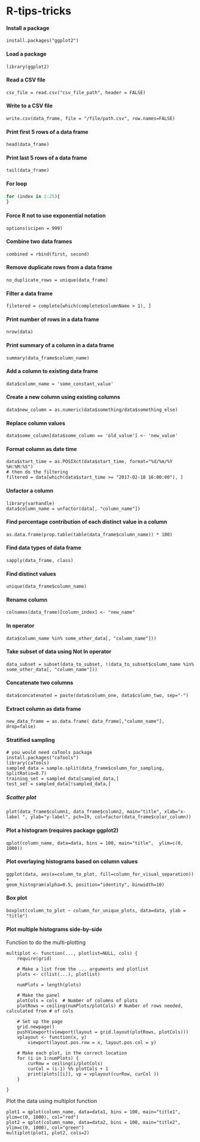 # R-tips-tricks

#### Install a package
`install.packages("ggplot2")`

#### Load a package
`library(ggplot2)`

#### Read a CSV file
`csv_file = read.csv("csv_file_path", header = FALSE)`

#### Write to a CSV file
`write.csv(data_frame, file = "/file/path.csv", row.names=FALSE)`

#### Print first 5 rows of a data frame
`head(data_frame)`

#### Print last 5 rows of a data frame
`tail(data_frame)`

#### For loop
```R
for (index in 1:25){
}
```

#### Force R not to use exponential notation
`options(scipen = 999)`

#### Combine two data frames
`combined = rbind(first, second)`

#### Remove duplicate rows from a data frame
`no_duplicate_rows = unique(data_frame)`

#### Filter a data frame
`filetered = complete[which(complete$columnName > 1), ]`

#### Print number of rows in a data frame
`nrow(data)`

#### Print summary of a column in a data frame
`summary(data_frame$column_name)`

#### Add a column to existing data frame
`data$column_name = 'some_constant_value'`

#### Create a new column using existing columns
`data$new_column = as.numeric(data$something/data$something_else)`

#### Replace column values
`data$some_column[data$some_column == 'old_value'] <- 'new_value'`

#### Format column as date time
```
data$start_time = as.POSIXct(data$start_time, format="%d/%m/%Y %H:%M:%S")
# then do the filtering
filtered = data[which(data$start_time >= "2017-02-18 16:00:00"), ]
```

#### Unfactor a column
```
library(varhandle)
data$column_name = unfactor(data[, "column_name"])
```
#### Find percentage contribution of each distinct value in a column
`as.data.frame(prop.table(table(data_frame$column_name)) * 100)`

#### Find data types of data frame
`sapply(data_frame, class)`

#### Find distinct values
`unique(data_frame$column_name)`

#### Rename column
`colnames(data_frame)[column_index] <- "new_name"`

#### In operator
`data$column_name %in% some_other_data[, "column_name"]))`

#### Take subset of data using Not In operator
```
data_subset = subset(data_to_subset, !(data_to_subset$column_name %in% some_other_data[, "column_name"]))
```

#### Concatenate two columns
`data$concatenated = paste(data$column_one, data$column_two, sep="-")`

#### Extract column as data frame
`new_data_frame = as.data.frame( data_frame[,"column_name"], drop=false)`

#### Stratified sampling
```
# you would need caTools package
install.packages("caTools")
library(caTools)
sampled_data = sample.split(data_frame$column_for_sampling, SplitRatio=0.7)
training_set = sampled_data[sampled_data,]
test_set = sampled_data[!sampled_data,]
```

##### Scatter plot
```
plot(data_frame$column1, data_frame$column2, main="title", xlab="x-label ", ylab="y-label", pch=19, col=factor(data_frame$color_column))
```

#### Plot a histogram (requires package ggplot2)
`qplot(column_name, data=data, bins = 100, main="title",  ylim=c(0, 1000))`

#### Plot overlaying histograms based on column values
```
ggplot(data, aes(x=column_to_plot, fill=column_for_visual_separation)) +
geom_histogram(alpha=0.5, position="identity", binwidth=10)
```

#### Box plot
`boxplot(column_to_plot ~ column_for_unique_plots, data=data, ylab = "title")`

#### Plot multiple histograms side-by-side
Function to do the multi-plotting
```
multiplot <- function(..., plotlist=NULL, cols) {
    require(grid)

    # Make a list from the ... arguments and plotlist
    plots <- c(list(...), plotlist)

    numPlots = length(plots)

    # Make the panel
    plotCols = cols  # Number of columns of plots
    plotRows = ceiling(numPlots/plotCols) # Number of rows needed, calculated from # of cols

    # Set up the page
    grid.newpage()
    pushViewport(viewport(layout = grid.layout(plotRows, plotCols)))
    vplayout <- function(x, y)
        viewport(layout.pos.row = x, layout.pos.col = y)

    # Make each plot, in the correct location
    for (i in 1:numPlots) {
        curRow = ceiling(i/plotCols)
        curCol = (i-1) %% plotCols + 1
        print(plots[[i]], vp = vplayout(curRow, curCol ))
    }

}
```
Plot the data using multiplot function
```
plot1 = qplot(column_name, data=data1, bins = 100, main="title1",  ylim=c(0, 1000), col="red")
plot2 = qplot(column_name, data=data2, bins = 100, main="title2", ylim=c(0, 1000), col="green")
multiplot(plot1, plot2, cols=2)
```
